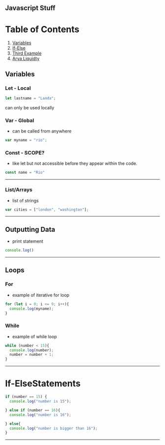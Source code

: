## Javascript Stuff
# Table of Contents
1. [Variables](#If-ElseStatements)
2. [If-Else](###)
3. [Third Example](#third-example)
4. [Arya Liquidty](#fourth-examplehttpwwwfourthexamplecom)
## Variables
### Let - Local

```javascript
let lastname = "Landa";
```
can only be used locally

### Var - Global
- can be called from anywhere
```javascript
var myname = "rio";
```
### Const - SCOPE?
- like let but not accessible before they appear within the code.
```javascript
const name = "Rio"
```
---
### List/Arrays
- list of strings
```javascript
var cities = ["london", "washington"];
```
---
## Outputting Data
- print statement
```javascript
console.log()
```
---
## Loops
### For
- example of iterative for loop
```javascript
for (let i = 0; i <= 9; i++){
  console.log(myname);
}
```

### While
- example of while loop
```javascript
while (number < 15){
  console.log(number);
  number = number + 1;
}
```
---
# If-ElseStatements
```javascript
if (number == 15) {
  console.log("number is 15");

} else if (number == 16){
  console.log("number is 16");

} else{
  console.log("number is bigger than 16");
} 
```
---

